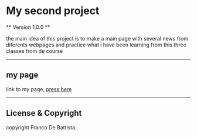 # My second project

** Version 1.0.0 **

the main idea of this project is to make a main page with several news from diferents webpages and practice what i have been learning from this three classes from de course

---

## my page

link to my page, [press here](https://francodebattista.github.io/d-ba-news/)
  

---

## License & Copyright

copyright Franco De Battista.